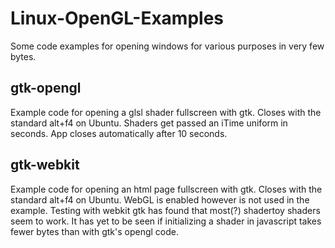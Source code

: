 # Linux-OpenGL-Examples

Some code examples for opening windows for various purposes in very few bytes.

## gtk-opengl

Example code for opening a glsl shader fullscreen with gtk. Closes with the standard alt+f4 on Ubuntu. Shaders get passed an iTime uniform in seconds. App closes automatically after 10 seconds.

## gtk-webkit

Example code for opening an html page fullscreen with gtk. Closes with the standard alt+f4 on Ubuntu. WebGL is enabled however is not used in the example. Testing with webkit gtk has found that most(?) shadertoy shaders seem to work. It has yet to be seen if initializing a shader in javascript takes fewer bytes than with gtk's opengl code.
